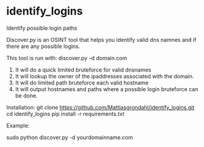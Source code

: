 
# identify_logins
Identify possible login paths

Discover.py is an OSINT tool that helps you identify valid dns namnes and if there are any possible logins.



This tool is run with:
discover.py -d domain.com

1. It will do a quick limited bruteforce for valid dnsnames
2. It will lookup the owner of the ipaddresses associated with the domain.
3. It will do limited path bruteforce each valid hostname
4. It will output hostnames and paths where a possible login bruteforce can be done.

Installation:
git clone https://github.com/Mattiasgrondahl/identify_logins.git
cd identify_logins
pip install -r requirements.txt

Example:

sudo python discover.py -d yourdomainname.com

